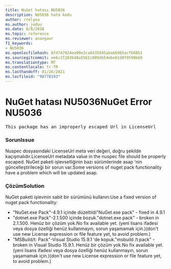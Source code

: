 ```yaml
---
title: NuGet hatası NU5036
description: NU5036 hata kodu
author: rrelyea
ms.author: jodou
ms.date: 8/8/2018
ms.topic: reference
ms.reviewer: anangaur
f1_keywords:
- NU5036
ms.openlocfilehash: 8fd747924ea99e2ca6432045aba6b965acfb68b1
ms.sourcegitcommit: ee6c3f203648a5561c809db54ebeb1d0f0598b68
ms.translationtype: MT
ms.contentlocale: tr-TR
ms.lasthandoff: 01/26/2021
ms.locfileid: "98778193"
---
```

# <a name="nuget-error-nu5036"></a><span data-ttu-id="07573-103">NuGet hatası NU5036</span><span class="sxs-lookup"><span data-stu-id="07573-103">NuGet Error NU5036</span></span>
<pre>This package has an improperly escaped Url in LicenseUrl</pre>

### <a name="issue"></a><span data-ttu-id="07573-104">Sorun</span><span class="sxs-lookup"><span data-stu-id="07573-104">Issue</span></span>

<span data-ttu-id="07573-105">Nuspec dosyasındaki LicenseUrl meta veri değeri, doğru şekilde kaçışmalıdır.</span><span class="sxs-lookup"><span data-stu-id="07573-105">LicenseUrl metadata value in the nuspec file should be properly escaped.</span></span>
<span data-ttu-id="07573-106">NuGet paketi işlevselliğinin bazı sürümlerinde asap 'nin güncelleştirileceği bir sorun var.</span><span class="sxs-lookup"><span data-stu-id="07573-106">Some versions of nuget pack functionality have a problem which will be updated asap.</span></span>

### <a name="solution"></a><span data-ttu-id="07573-107">Çözüm</span><span class="sxs-lookup"><span data-stu-id="07573-107">Solution</span></span>

<span data-ttu-id="07573-108">NuGet paketi işlevinin sabit bir sürümünü kullanın:</span><span class="sxs-lookup"><span data-stu-id="07573-108">Use a fixed version of nuget pack functionality:</span></span>
* <span data-ttu-id="07573-109">"NuGet.exe Pack"-4.9.1 içinde düzeltildi</span><span class="sxs-lookup"><span data-stu-id="07573-109">"NuGet.exe pack" - fixed in 4.9.1</span></span>
* <span data-ttu-id="07573-110">"dotnet.exe Pack"-2.1.500 içinde bozuk.</span><span class="sxs-lookup"><span data-stu-id="07573-110">"dotnet.exe pack" - broken in 2.1.500.</span></span> <span data-ttu-id="07573-111">Henüz bir çözüm yok.</span><span class="sxs-lookup"><span data-stu-id="07573-111">No fix available yet.</span></span> <span data-ttu-id="07573-112">(yeni lisans ifadesi veya dosya özelliği henüz kullanmayın, sorun yaşamamak için.)</span><span class="sxs-lookup"><span data-stu-id="07573-112">(don't use new License expression or file feature yet, to avoid problem.)</span></span>
* <span data-ttu-id="07573-113">"MSBuild/t: Pack"-Visual Studio 15.9.1 'de kopuk.</span><span class="sxs-lookup"><span data-stu-id="07573-113">"msbuild /t:pack" - broken in Visual Studio 15.9.1.</span></span> <span data-ttu-id="07573-114">Henüz bir çözüm yok.</span><span class="sxs-lookup"><span data-stu-id="07573-114">No fix available yet.</span></span> <span data-ttu-id="07573-115">(yeni lisans ifadesi veya dosya özelliği henüz kullanmayın, sorun yaşamamak için.)</span><span class="sxs-lookup"><span data-stu-id="07573-115">(don't use new License expression or file feature yet, to avoid problem.)</span></span>

